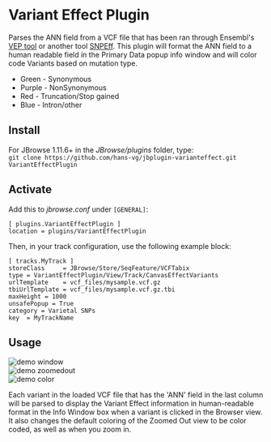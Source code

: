 # Variant Effect Plugin
Parses the ANN field from a VCF file that has been ran through Ensembl's [VEP tool](https://www.ensembl.org/vep) or another tool [SNPEff](http://snpeff.sourceforge.net/). This plugin will format the ANN field to a human readable field in the Primary Data popup info window and will color code Variants based on mutation type. 
* Green - Synonymous
* Purple - NonSynonymous
* Red - Truncation/Stop gained
* Blue - Intron/other


## Install

For JBrowse 1.11.6+ in the _JBrowse/plugins_ folder, type:  
``git clone https://github.com/hans-vg/jbplugin-varianteffect.git VariantEffectPlugin``


## Activate
Add this to _jbrowse.conf_ under `[GENERAL]`:

    [ plugins.VariantEffectPlugin ]
    location = plugins/VariantEffectPlugin

Then, in your track configuration, use the following example block:

    [ tracks.MyTrack ]
    storeClass     = JBrowse/Store/SeqFeature/VCFTabix
    type = VariantEffectPlugin/View/Track/CanvasEffectVariants
    urlTemplate    = vcf_files/mysample.vcf.gz
    tbiUrlTemplate = vcf_files/mysample.vcf.gz.tbi
    maxHeight = 1000
    unsafePopup = True
    category = Varietal SNPs 
    key  = MyTrackName

                
## Usage

![demo window](img/effectwindow2.png)  
![demo zoomedout](img/zoomedout.png)  
![demo color](img/colorcoding.png)  

Each variant in the loaded VCF file that has the 'ANN' field in the last column will be parsed to display the Variant Effect information in human-readable format in the Info Window box when a variant is clicked 
in the Browser view. It also changes the default coloring of the Zoomed Out view to be color coded, as well as when you zoom in.
